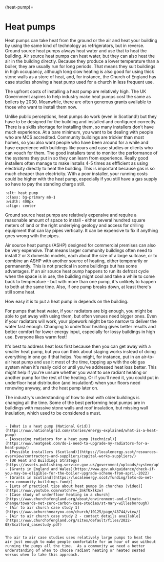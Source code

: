 (heat-pump)=
# Heat pumps

Heat pumps can take heat from the ground or the air and heat your building by using the same kind of technology as refrigerators, but in reverse. 
Ground source heat pumps always heat water and use that to heat the building.  Air source heat pumps can heat water, but they can also heat the air in the building directly.  Because they produce a lower temperature than a boiler, they are usually run for long periods.  That means they suit buildings in high occupancy, although long slow heating is also good for using thick stone walls as a store of heat, and, for instance, the Church of England has case studies showing a heat pump used for a church in less frequent use.


The upfront costs of installing a heat pump are relatively high.   The UK Government aspires to help industry make heat pumps cost the same as boilers by 2030. Meanwhile, there are often generous grants available to those who want to install them now.  

Unlike public perceptions, heat pumps do work (even in Scotland!) but they have to be designed for the building and installed and configured correctly.  There is a skills shortage for installing them, so many installers don't have much experience.  At a bare minimum, you want to be dealing with people who are MCS accredited.  Community buildings are trickier than most homes, so you also want people who have been around for a while and have experience with buildings like yours and case studies or clients who can vouch for them.  The good installers tend to monitor the performance of the systems they put in so they can learn from experience.  Really good installers often manage to make installs 4-5 times as effficient as using electricity directly to heat the building.  This is important because gas is so much cheaper than electricity.  With a poor installer, your running costs could be higher with the heat pump, especially if you still have a gas supply so have to pay the standing charge still.

```{image} https://upload.wikimedia.org/wikipedia/commons/thumb/9/94/Outunit_of_heat_pump.jpg/576px-Outunit_of_heat_pump.jpg
:alt: heat pump
:class: bg-primary mb-1
:width: 400px
:align: center
```


Ground source heat pumps are relatively expensive and require a reasonable amount of space to install - either several hundred square meters of land or the right underlying geology and access for drilling equipment that can lay pipes vertically. It can be expensive to fix if anything goes wrong with the pipes.  

Air source heat pumps (ASHP) designed for commercial premises can also be very expensive. That means larger community buildings often need to install 2 or 3 domestic models, each about the size of a large suitcase, or to combine an ASHP with another source of heating, either temporarily or permanently. This is not practical in some buildings but has some advantages.  If an air source heat pump happens to run its defrost cycle when the space is in use, the building might cool and take a while to come back to temperature - but with more than one pump, it's unlikely to happen to both at the same time.  Also, if one pump breaks down, at least there's still some heat.  


How easy it is to put a heat pump in depends on the building. 
 
For pumps that heat water, if your radiators are big enough, you might be able to get away with using them, but often venues need bigger ones. Even if your radiators will work, your pipework might be too narrow to deliver the water fast enough.  Changing to underfloor heating gives better results and better comfort for lower energy input, especially for lossy buildings in high use.  Everyone likes warm feet!

It's best to address heat loss first because then you can get away with a smaller heat pump, but you can think about staging works instead of doing everything in one go if that helps.  You might, for instance, put in an air-to-air heat pump and use it most of the time, topping up with the old gas system when it's really cold or until you've addressed heat loss better.  This might help if you're unsure whether you want to use radiant heating or another pump for the rest of the heating.  Or if you'll need it, you could put in underfloor heat distribution (and insulation!) when your floors need renewing anyway, and the heat pump later on. 

The industry's understanding of how to deal with older buildings is changing all the time.  Some of the best performing heat pumps are in buildings with massive stone walls and roof insulation, but missing wall insulation, which used to be considered a must.

```{admonition} More information

- [What is a heat pump (National Grid)](https://www.nationalgrid.com/stories/energy-explained/what-is-a-heat-pump)
- [Assessing radiators for a heat pump (technical)](https://www.heatgeek.com/do-i-need-to-upgrade-my-radiators-for-a-heat-pump/)
- [Possible installers (Scotland)](https://localenergy.scot/resources-overview/contractors-and-suppliers/capital-works-suppliers/)
- [UK Heat and Buildings Strategy](https://assets.publishing.service.gov.uk/government/uploads/system/uploads/attachment_data/file/1044598/6.7408_BEIS_Clean_Heat_Heat___Buildings_Strategy_Stage_2_v5_WEB.pdf)
- [Grants in England and Wales](https://www.gov.uk/guidance/check-if-you-may-be-eligible-for-the-boiler-upgrade-scheme-from-april-2022)
- [Grants in Scotland](https://localenergy.scot/funding/lets-do-net-zero-community-buildings-fund/)
- [Lots of practical tips about heat pumps in churches (video)](https://www.youtube.com/watch?v=_2mkfUxlkzw)
- [Case study of underfloor heating in a church](https://www.churchofengland.org/about/environment-and-climate-change/towards-net-zero-carbon-case-studies/st-mary-willesborough)
- [Air to air church case study 1](https://www.achurchnearyou.com/church/10125/page/43744/view/)
- [Air to air church case study 2 - contact details available](https://www.churchofengland.org/sites/default/files/2022-08/Scalford_casestudy.pdf)


The air to air case studies uses relatively large pumps to heat the air just enough to make people comfortable for an hour of use without running the pumps all the time.  As a community we need a better understanding of when to choose radiant heating or heated seated versus when to take this approach.  

```
